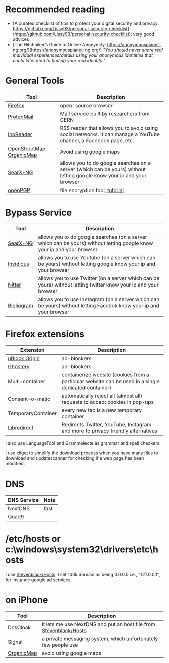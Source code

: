 # Recommended reading
- [A curated checklist of tips to protect your digital security and privacy: https://github.com/Lissy93/personal-security-checklist](https://github.com/Lissy93/personal-security-checklist): very good advices
- [The Hitchhiker’s Guide to Online Anonymity: https://anonymousplanet-ng.org/](https://anonymousplanet-ng.org/) *"You should never share real individual experiences/details using your anonymous identities that could later lead to finding your real identity."*


# General Tools 
| Tool     | Description |
| ----------- | ----------- |
| [Firefox](https://www.firefox.com)     |  open-source browser      |
| [ProtonMail](https://www.protonmail.com)  | Mail service built by researchers from CERN       |
| [InoReader](https://inoreader.com) | RSS reader that allows you to avoid using social networks. It can manage a YouTube channel, a Facebook page, etc. |
| OpenStreetMap: [OrganicMap](https://organicmaps.app) | Avoid using google maps |
| [SearX-NG](https://github.com/searxng/searxng) | allows you to do google searches on a server (which can be yours) without letting google know your ip and your browser |
| [openPGP](https://www.openpgp.org/) | file encryption tool, [tutorial](https://sites.pitt.edu/~poole/Pgp.htm) |

# Bypass Service

| Tool     | Description |
| ----------- | ----------- |
| [SearX-NG](https://github.com/searxng/searxng) | allows you to do google searches (on a server which can be yours) without letting google know your ip and your browser |
| [Invidious](https://github.com/iv-org/invidious) | allows you to use Youtube (on a server which can be yours) without letting google know your ip and your browser |
| [Nitter](https://github.com/zedeus/nitter) | allows you to use Twitter (on a server which can be yours) without letting twitter know your ip and your browser |
| [Bibliogram](https://git.sr.ht/~cadence/bibliogram-docs) | allows you to use Instagram (on a server which can be yours) without letting Facebok know your ip and your browser |



# Firefox extensions 

| Extension    | Description |
| ----------- | ----------- |
| [uBlock Origin](https://addons.mozilla.org/en-US/firefox/addon/ublock-origin/) | ad-blockers | 
| [Ghostery]() | ad-blockers | 
| Multi-container | containerize website (cookies from a particular website can be used in a single dedicated container)  | 
| Consent-o-matic | automatically reject all (almost all) requests to accept cookies in pop-ups | 
| TemporaryContainer | every new tab is a new temporary container | 
| [Libredirect](https://addons.mozilla.org/en-GB/firefox/addon/libredirect/) | Redirects Twitter, YouTube, Instagram and more to privacy friendly alternatives | 

I also use LanguageTool and Grammelecte as grammar and spell checkers.

I use cliget to simplify the download process when you have many files to download and updatescanner for checking if a web page has been modified.

# DNS 

| DNS Service | Note |
| ----------- | ----------- |
| NextDNS | fast |
| Quad9 | |

# /etc/hosts or c:\windows\system32\drivers\etc\hosts

I use [Stevenblack/Hosts](https://github.com/StevenBlack/hosts). I set 100k domain as being 0.0.0.0 i.e., "127.0.0.1", for instance google ad services.

# on iPhone 

| Tool | Description | 
| ----------- | ----------- |
| DnsCloak | it lets me use NextDNS and put an host file from [Stevenblack/Hosts](https://github.com/StevenBlack/hosts) | 
| Signal | a private messaging system, which unfortunately few people use | 
| [OrganicMap](https://organicmaps.app) | avoid using google maps |


 






